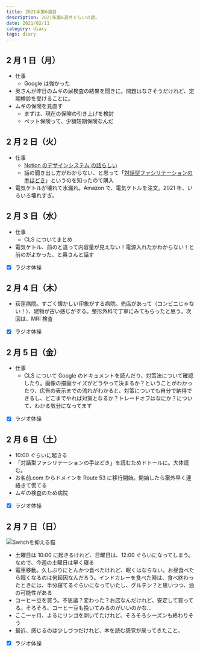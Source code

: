```yaml
---
title: 2021年第6週目
description: 2021年第6週目ぐらいの話。
date: 2021/02/11
category: diary
tags: diary
---
```


## 2 月 1 日（月）

- 仕事
  - Google は強かった
- 奥さんが昨日のムギの尿検査の結果を聞きに。問題はなさそうだけれど、定期検診を受けることに。
- ムギの保険を見直す
  - まずは、現在の保険の引き上げを検討
  - ペット保険って、少額短期保険なんだ

## 2 月 2 日（火）

- 仕事
  - [Notion のデザインシステム の話らしい](https://www.notion.so/Design-System-5c50a5b4e9404ffd9975d9521cf4d571)
  - 話の聞き出し方がわからない、と思って「[対話型ファシリテーションの手ほどき](https://www.amazon.co.jp/dp/499081472X)」というのを知ったので購入
- 電気ケトルが壊れて水漏れ。Amazon で、電気ケトルを注文。2021 年、いろいろ壊れすぎ。

## 2 月 3 日（水）

- 仕事
  - CLS についてまとめ
- 電気ケトル、前のと違って内容量が見えない！電源入れたかわからない！と前のがよかった、と奥さんと話す
- [x] ラジオ体操

## 2 月 4 日（木）

- 荻窪病院。すごく懐かしい印象がする病院。売店があって（コンビニじゃない！）、建物が古い感じがする。整形外科で丁寧にみてもらったと思う。次回は、MRI 検査
- [x] ラジオ体操

## 2 月 5 日（金）

- 仕事
  - CLS について Google のドキュメントを読んだり、対策法について確認したり。画像の描画サイズがどうやって決まるか？ということがわかったり、広告の表示までの流れがわかると、対策についても自分で納得できるし、どこまでやれば対策となるか？トレードオフはなにか？について、わかる気分になってます
- [x] ラジオ体操

## 2 月 6 日（土）

- 10:00 ぐらいに起きる
- 「対話型ファシリテーションの手ほどき」を読むためドトールに。大体読む。
- お名前.com からドメインを Route 53 に移行開始。開始したら案外早く連絡きて慌てる
- ムギの検査のため病院
- [x] ラジオ体操

## 2 月 7 日（日）

![](/images/2021/02/2021-02-07.jpg 'Switchを抑える猫')

- 土曜日は 10:00 に起きるけれど、日曜日は、12:00 ぐらいになってしまう。なので、今週の土曜日は早く寝る
- 電車移動。久しぶりにとんかつ食べたけれど、眠くはならない。お昼食べたら眠くなるのは何起因なんだろう。インドカレーを食べた時は、食べ終わったときには、半分寝てるぐらいになっていたし、グルテン？と思いつつ、油の可能性がある
- コーヒー豆を買う。不思議？変わった？お店なんだけれど、安定して買ってる。そろそろ、コーヒー豆も挽いてみるのがいいのかな…
- ここ一ヶ月、よるにリンゴを剥いてたけれど、そろそろシーズンも終わりそう
- 最近、感じるのは少しづつだけれど、本を読む感覚が戻ってきたこと。
- [x] ラジオ体操
